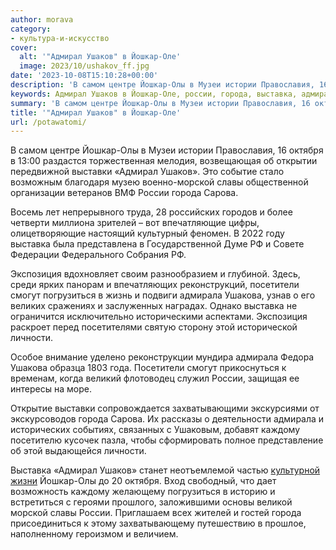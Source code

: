 ```yaml
---
author: morava
category:
- культура-и-искусство
cover:
  alt: '"Адмирал Ушаков" в Йошкар-Оле'
  image: 2023/10/ushakov_ff.jpg
date: '2023-10-08T15:10:28+00:00'
description: 'В самом центре Йошкар-Олы в Музеи истории Православия, 16 октября в 13:00 раздастся торжественная мелодия, возвещающая об открытии передвижной выставки...'
keywords: Адмирал Ушаков в Йошкар-Оле, россии, города, выставка, адмирала, йошкар, олы, октября, выставки, адмирал, ушаков, морской, славы, сарова, экспозиция, посетители
summary: 'В самом центре Йошкар-Олы в Музеи истории Православия, 16 октября в 13:00 раздастся торжественная мелодия, возвещающая об открытии передвижной выставки...'
title: '"Адмирал Ушаков" в Йошкар-Оле'
url: /potawatomi/
---
```


В самом центре Йошкар-Олы в Музеи истории Православия, 16 октября в 13:00 раздастся торжественная мелодия, возвещающая об открытии передвижной выставки «Адмирал Ушаков». Это событие стало возможным благодаря музею военно-морской славы общественной организации ветеранов ВМФ России города Сарова.

Восемь лет непрерывного труда, 28 российских городов и более четверти миллиона зрителей – вот впечатляющие цифры, олицетворяющие настоящий культурный феномен. В 2022 году выставка была представлена в Государственной Думе РФ и Совете Федерации Федерального Собрания РФ.

Экспозиция вдохновляет своим разнообразием и глубиной. Здесь, среди ярких панорам и впечатляющих реконструкций, посетители смогут погрузиться в жизнь и подвиги адмирала Ушакова, узнав о его великих сражениях и заслуженных наградах. Однако выставка не ограничится исключительно историческими аспектами. Экспозиция раскроет перед посетителями святую сторону этой исторической личности.

Особое внимание уделено реконструкции мундира адмирала Федора Ушакова образца 1803 года. Посетители смогут прикоснуться к временам, когда великий флотоводец служил России, защищая ее интересы на море.

Открытие выставки сопровождается захватывающими экскурсиями от экскурсоводов города Сарова. Их рассказы о деятельности адмирала и исторических событиях, связанных с Ушаковым, добавят каждому посетителю кусочек пазла, чтобы сформировать полное представление об этой выдающейся личности.

Выставка «Адмирал Ушаков» станет неотъемлемой частью [культурной жизни](/category/novosti-sobytiya-afisha-marij-el/kultura-i-iskusstvo/) Йошкар-Олы до 20 октября. Вход свободный, что дает возможность каждому желающему погрузиться в историю и встретиться с героями прошлого, заложившими основы великой морской славы России. Приглашаем всех жителей и гостей города присоединиться к этому захватывающему путешествию в прошлое, наполненному героизмом и величием.